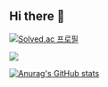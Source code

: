 ## Hi there 👋

[![Solved.ac 프로필](http://mazassumnida.wtf/api/v2/generate_badge?boj=tlgjs7006)](https://solved.ac/백준닉네임)

<a href="https://www.instagram.com/ysh_0717"><img src="https://img.shields.io/badge/instagram-d62976?style=badge&logo=Instagram&logoColor=white"/>

[![Anurag's GitHub stats](https://github-readme-stats.vercel.app/apiohohtani=anuraghazra)](https://github.com/anuraghazra/github-readme-stats)


<!--
**ohohtani/ohohtani** is a ✨ _special_ ✨ repository because its `README.md` (this file) appears on your GitHub profile.

Here are some ideas to get you started:

- 🔭 I’m currently working on ...
- 🌱 I’m currently learning ...
- 👯 I’m looking to collaborate on ...
- 🤔 I’m looking for help with ...
- 💬 Ask me about ...
- 📫 How to reach me: ...
- 😄 Pronouns: ...
- ⚡ Fun fact: ...
-->
